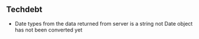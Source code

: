 ## Techdebt

- Date types from the data returned from server is a string not Date object has not been converted yet
